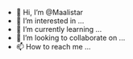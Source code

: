 - 👋 Hi, I’m @Maalistar
- 👀 I’m interested in ...
- 🌱 I’m currently learning ...
- 💞️ I’m looking to collaborate on ...
- 📫 How to reach me ...

<!---
Maalistar/Maalistar is a ✨ special ✨ repository because its `README.md` (this file) appears on your GitHub profile.
You can click the Preview link to take a look at your changes.
--->

